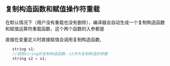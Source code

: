 ## 复制构造函数和赋值操作符重载
在默认情况下（用户没有重载也没有删除），编译器会自动生成一个复制构造函数和赋值运算符重载函数，这个两个函数的入参都是

直接在变量定义时直接赋值会调用复制构造函数,
```cpp
   string s1;
   //调用string的复制构造函数，s1作为复制构造的参数
   string s2 = s1;

```